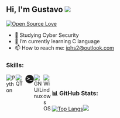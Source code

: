 ## Hi, I'm Gustavo <img src="https://i.pinimg.com/originals/10/94/23/109423f76102e5e8f703b70612aaa98b.gif" width="25px">  <br /> 

[![Open Source Love](https://camo.githubusercontent.com/1824a8ce41a8b45ab8d5a2a5d147583a924cbfe9fb7cab7122603492d1df9e38/68747470733a2f2f6261646765732e66726170736f66742e636f6d2f6f732f76312f6f70656e2d736f757263652e706e673f763d313033)](https://github.com/loseys)


- 💾 Studying Cyber Security
- 📌 I’m currently learning C language <br />
- 📫 How to reach me: iphs2@outlook.com<br />

### Skills:
<img align="left" alt="Python" width="26px" src="https://img2.gratispng.com/20180806/fv/kisspng-python-scalable-vector-graphics-logo-javascript-cl-coderpete-game-development-5b6819307ca155.2506144815335488485105.jpg" />
<img align="left" alt="QT" width="26px" src="https://e7.pngegg.com/pngimages/794/1022/png-clipart-qt-creator-qt-quick-the-qt-company-posted-write-text-trademark-thumbnail.png" />
<img align="left" alt="Shell Script" width="24px" src="https://raw.githubusercontent.com/github/explore/80688e429a7d4ef2fca1e82350fe8e3517d3494d/topics/terminal/terminal.png" /> 
<img align="left" alt="GNU/Linux" width="26px" src="https://cdn4.iconfinder.com/data/icons/proglyphs-free/512/Linux_-_Tux-512.png" /> 
<img align="left" alt="Windows OS" width="23px" src="https://w7.pngwing.com/pngs/970/976/png-transparent-windows-10-logo-microsoft-windows-operating-system-windows-10-windows-7-windows-logo-angle-rectangle-orange.png" /> 


<br />


### 📊 GitHub Stats:
[![Top Langs](https://github-readme-stats.vercel.app/api/top-langs/?username=loseys)](https://github.com/anuraghazra/github-readme-stats)<img src="https://github.com/loseys/loseys/blob/main/Psicodelia-3.gif" width="300px">  <br /> 
